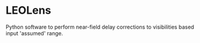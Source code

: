 # LEOLens
Python software to perform near-field delay corrections to visibilities based input 'assumed' range. 
